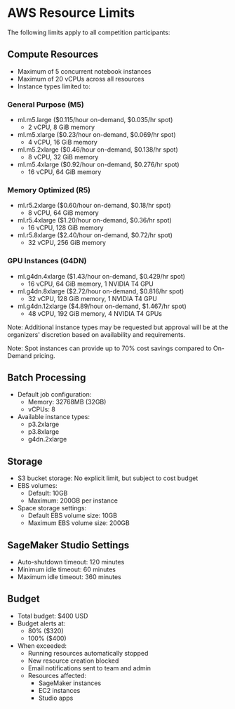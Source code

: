 # AWS Resource Limits

The following limits apply to all competition participants:

## Compute Resources
- Maximum of 5 concurrent notebook instances
- Maximum of 20 vCPUs across all resources
- Instance types limited to:

### General Purpose (M5)
  - ml.m5.large ($0.115/hour on-demand, $0.035/hr spot)
    - 2 vCPU, 8 GiB memory
  - ml.m5.xlarge ($0.23/hour on-demand, $0.069/hr spot)
    - 4 vCPU, 16 GiB memory
  - ml.m5.2xlarge ($0.46/hour on-demand, $0.138/hr spot)
    - 8 vCPU, 32 GiB memory
  - ml.m5.4xlarge ($0.92/hour on-demand, $0.276/hr spot)
    - 16 vCPU, 64 GiB memory

### Memory Optimized (R5)
  - ml.r5.2xlarge ($0.60/hour on-demand, $0.18/hr spot)
    - 8 vCPU, 64 GiB memory
  - ml.r5.4xlarge ($1.20/hour on-demand, $0.36/hr spot)
    - 16 vCPU, 128 GiB memory
  - ml.r5.8xlarge ($2.40/hour on-demand, $0.72/hr spot)
    - 32 vCPU, 256 GiB memory

### GPU Instances (G4DN)
  - ml.g4dn.4xlarge ($1.43/hour on-demand, $0.429/hr spot)
    - 16 vCPU, 64 GiB memory, 1 NVIDIA T4 GPU
  - ml.g4dn.8xlarge ($2.72/hour on-demand, $0.816/hr spot)
    - 32 vCPU, 128 GiB memory, 1 NVIDIA T4 GPU
  - ml.g4dn.12xlarge ($4.89/hour on-demand, $1.467/hr spot)
    - 48 vCPU, 192 GiB memory, 4 NVIDIA T4 GPUs

Note: Additional instance types may be requested but approval will be at the organizers' discretion based on availability and requirements.

Note: Spot instances can provide up to 70% cost savings compared to On-Demand pricing.

## Batch Processing
- Default job configuration:
  - Memory: 32768MB (32GB)
  - vCPUs: 8
- Available instance types:
  - p3.2xlarge
  - p3.8xlarge
  - g4dn.2xlarge

## Storage
- S3 bucket storage: No explicit limit, but subject to cost budget
- EBS volumes: 
  - Default: 10GB
  - Maximum: 200GB per instance
- Space storage settings:
  - Default EBS volume size: 10GB
  - Maximum EBS volume size: 200GB

## SageMaker Studio Settings
- Auto-shutdown timeout: 120 minutes
- Minimum idle timeout: 60 minutes
- Maximum idle timeout: 360 minutes

## Budget
- Total budget: $400 USD
- Budget alerts at:
  - 80% ($320)
  - 100% ($400)
- When exceeded:
  - Running resources automatically stopped
  - New resource creation blocked
  - Email notifications sent to team and admin
  - Resources affected:
    - SageMaker instances
    - EC2 instances
    - Studio apps
